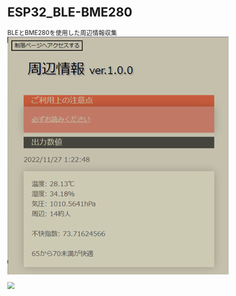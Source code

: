 # ESP32_BLE-BME280
BLEとBME280を使用した周辺情報収集
<img src="https://github.com/Azarashiha/ESP32_BLE-BME280/blob/main/data/image.png?raw=true" id="logo" width="1000px">


<img src="https://github.com/Azarashiha/ESP32_BLE-BME280/blob/main/data/IMG_3005.mov?raw=true" id="logo" width="1000px">
